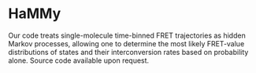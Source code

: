 # HaMMy

Our code treats single-molecule time-binned FRET trajectories as hidden Markov processes, allowing one to determine the most likely FRET-value distributions of states and their interconversion rates based on probability alone. Source code available upon request.

